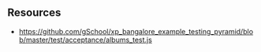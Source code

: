## Resources

- https://github.com/gSchool/xp_bangalore_example_testing_pyramid/blob/master/test/acceptance/albums_test.js
